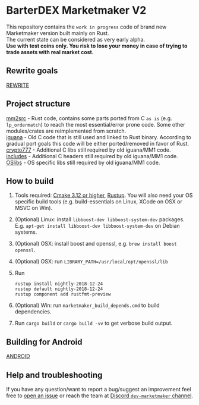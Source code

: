 # BarterDEX Marketmaker V2

This repository contains the `work in progress` code of brand new Marketmaker version built mainly on Rust.  
The current state can be considered as very early alpha.  
**Use with test coins only. You risk to lose your money in case of trying to trade assets with real market cost.**

## Rewrite goals

[REWRITE](docs/REWRITE.md)

## Project structure

[mm2src](mm2src) - Rust code, contains some parts ported from C `as is` (e.g. `lp_ordermatch`) to reach the most essential/error prone code. Some other modules/crates are reimplemented from scratch.  
[iguana](iguana) - Old C code that is still used and linked to Rust binary. According to gradual port goals this code will be either ported/removed in favor of Rust.  
[crypto777](crypto777) - Additional C libs still required by old iguana/MM1 code.  
[includes](includes) - Additional C headers still required by old iguana/MM1 code.  
[OSlibs](OSlibs) - OS specific libs still required by old iguana/MM1 code.  
 
## How to build

1. Tools required: [Cmake 3.12 or higher](https://cmake.org/install/), [Rustup](https://rustup.rs/). You will also need your OS specific build tools (e.g. build-essentials on Linux, XCode on OSX or MSVC on Win).
1. (Optional) Linux: install `libboost-dev libboost-system-dev` packages. E.g. `apt-get install libboost-dev libboost-system-dev` on Debian systems.
1. (Optional) OSX: install boost and openssl, e.g. `brew install boost openssl`.  
1. (Optional) OSX: run `LIBRARY_PATH=/usr/local/opt/openssl/lib`
1. Run

	```
	rustup install nightly-2018-12-24  
	rustup default nightly-2018-12-24 
	rustup component add rustfmt-preview
	```
1. (Optional) Win: run `marketmaker_build_depends.cmd` to build dependencies.
1. Run `cargo build` or `cargo build -vv` to get verbose build output.

## Building for Android

[ANDROID](docs/ANDROID.md)

## Help and troubleshooting

If you have any question/want to report a bug/suggest an improvement feel free to [open an issue](https://github.com/artemii235/SuperNET/issues/new) or reach the team at [Discord `dev-marketmaker` channel](https://discord.gg/PGxVm2y).  
